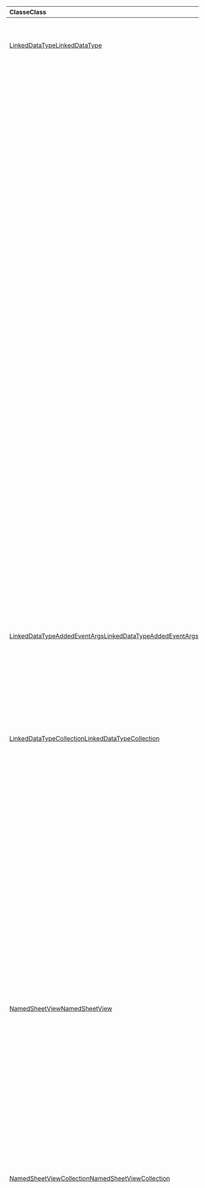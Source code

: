 | <span data-ttu-id="3fc29-101">Classe</span><span class="sxs-lookup"><span data-stu-id="3fc29-101">Class</span></span> | <span data-ttu-id="3fc29-102">Campos</span><span class="sxs-lookup"><span data-stu-id="3fc29-102">Fields</span></span> | <span data-ttu-id="3fc29-103">Descrição</span><span class="sxs-lookup"><span data-stu-id="3fc29-103">Description</span></span> |
|:---|:---|:---|
|[<span data-ttu-id="3fc29-104">LinkedDataType</span><span class="sxs-lookup"><span data-stu-id="3fc29-104">LinkedDataType</span></span>](/javascript/api/excel/excel.linkeddatatype)|[<span data-ttu-id="3fc29-105">DataProvider</span><span class="sxs-lookup"><span data-stu-id="3fc29-105">dataProvider</span></span>](/javascript/api/excel/excel.linkeddatatype#dataprovider)|<span data-ttu-id="3fc29-106">O nome do provedor de dados para o tipo de dados vinculados.</span><span class="sxs-lookup"><span data-stu-id="3fc29-106">The name of the data provider for the linked data type.</span></span>|
||[<span data-ttu-id="3fc29-107">lastRefreshed</span><span class="sxs-lookup"><span data-stu-id="3fc29-107">lastRefreshed</span></span>](/javascript/api/excel/excel.linkeddatatype#lastrefreshed)|<span data-ttu-id="3fc29-108">A data e a hora da zona de tempo local desde que a pasta de trabalho foi aberta quando o tipo de dados vinculados foi atualizado pela última vez.</span><span class="sxs-lookup"><span data-stu-id="3fc29-108">The local time-zone date and time since the workbook was opened when the linked data type was last refreshed.</span></span>|
||[<span data-ttu-id="3fc29-109">name</span><span class="sxs-lookup"><span data-stu-id="3fc29-109">name</span></span>](/javascript/api/excel/excel.linkeddatatype#name)|<span data-ttu-id="3fc29-110">O nome do tipo de dados vinculados.</span><span class="sxs-lookup"><span data-stu-id="3fc29-110">The name of the linked data type.</span></span>|
||[<span data-ttu-id="3fc29-111">periodicRefreshInterval</span><span class="sxs-lookup"><span data-stu-id="3fc29-111">periodicRefreshInterval</span></span>](/javascript/api/excel/excel.linkeddatatype#periodicrefreshinterval)|<span data-ttu-id="3fc29-112">A frequência, em segundos, em que o tipo de dados vinculado é atualizado, se `refreshMode` estiver definido como "periódico".</span><span class="sxs-lookup"><span data-stu-id="3fc29-112">The frequency, in seconds, at which the linked data type is refreshed if `refreshMode` is set to "Periodic".</span></span>|
||[<span data-ttu-id="3fc29-113">RefreshMode</span><span class="sxs-lookup"><span data-stu-id="3fc29-113">refreshMode</span></span>](/javascript/api/excel/excel.linkeddatatype#refreshmode)|<span data-ttu-id="3fc29-114">O mecanismo pelo qual os dados para o tipo de dados vinculados são recuperados.</span><span class="sxs-lookup"><span data-stu-id="3fc29-114">The mechanism by which the data for the linked data type is retrieved.</span></span>|
||[<span data-ttu-id="3fc29-115">serviceId</span><span class="sxs-lookup"><span data-stu-id="3fc29-115">serviceId</span></span>](/javascript/api/excel/excel.linkeddatatype#serviceid)|<span data-ttu-id="3fc29-116">A identificação exclusiva do tipo de dados vinculados.</span><span class="sxs-lookup"><span data-stu-id="3fc29-116">The unique id of the linked data type.</span></span>|
||[<span data-ttu-id="3fc29-117">supportedRefreshModes</span><span class="sxs-lookup"><span data-stu-id="3fc29-117">supportedRefreshModes</span></span>](/javascript/api/excel/excel.linkeddatatype#supportedrefreshmodes)|<span data-ttu-id="3fc29-118">Retorna uma matriz com todos os modos de atualização compatíveis com o tipo de dados vinculados.</span><span class="sxs-lookup"><span data-stu-id="3fc29-118">Returns an array with all the refresh modes supported by the linked data type.</span></span>|
||[<span data-ttu-id="3fc29-119">requestRefresh()</span><span class="sxs-lookup"><span data-stu-id="3fc29-119">requestRefresh()</span></span>](/javascript/api/excel/excel.linkeddatatype#requestrefresh--)|<span data-ttu-id="3fc29-120">Faz uma solicitação para atualizar o tipo de dados vinculados.</span><span class="sxs-lookup"><span data-stu-id="3fc29-120">Makes a request to refresh the linked data type.</span></span>|
||[<span data-ttu-id="3fc29-121">requestSetRefreshMode (RefreshMode: Excel. LinkedDataTypeRefreshMode)</span><span class="sxs-lookup"><span data-stu-id="3fc29-121">requestSetRefreshMode(refreshMode: Excel.LinkedDataTypeRefreshMode)</span></span>](/javascript/api/excel/excel.linkeddatatype#requestsetrefreshmode-refreshmode-)|<span data-ttu-id="3fc29-122">Faz uma solicitação para alterar o modo de atualização para esse tipo de dados vinculados.</span><span class="sxs-lookup"><span data-stu-id="3fc29-122">Makes a request to change the refresh mode for this linked data type.</span></span>|
|[<span data-ttu-id="3fc29-123">LinkedDataTypeAddedEventArgs</span><span class="sxs-lookup"><span data-stu-id="3fc29-123">LinkedDataTypeAddedEventArgs</span></span>](/javascript/api/excel/excel.linkeddatatypeaddedeventargs)|[<span data-ttu-id="3fc29-124">serviceId</span><span class="sxs-lookup"><span data-stu-id="3fc29-124">serviceId</span></span>](/javascript/api/excel/excel.linkeddatatypeaddedeventargs#serviceid)|<span data-ttu-id="3fc29-125">A identificação exclusiva do novo tipo de dados vinculados.</span><span class="sxs-lookup"><span data-stu-id="3fc29-125">The unique id of the new linked data type.</span></span>|
||[<span data-ttu-id="3fc29-126">source</span><span class="sxs-lookup"><span data-stu-id="3fc29-126">source</span></span>](/javascript/api/excel/excel.linkeddatatypeaddedeventargs#source)|<span data-ttu-id="3fc29-127">Obtém a origem do evento.</span><span class="sxs-lookup"><span data-stu-id="3fc29-127">Gets the source of the event.</span></span>|
||[<span data-ttu-id="3fc29-128">tipo</span><span class="sxs-lookup"><span data-stu-id="3fc29-128">type</span></span>](/javascript/api/excel/excel.linkeddatatypeaddedeventargs#type)|<span data-ttu-id="3fc29-129">Obtém o tipo do evento.</span><span class="sxs-lookup"><span data-stu-id="3fc29-129">Gets the type of the event.</span></span>|
|[<span data-ttu-id="3fc29-130">LinkedDataTypeCollection</span><span class="sxs-lookup"><span data-stu-id="3fc29-130">LinkedDataTypeCollection</span></span>](/javascript/api/excel/excel.linkeddatatypecollection)|[<span data-ttu-id="3fc29-131">getCount()</span><span class="sxs-lookup"><span data-stu-id="3fc29-131">getCount()</span></span>](/javascript/api/excel/excel.linkeddatatypecollection#getcount--)|<span data-ttu-id="3fc29-132">Obtém o número de tipos de dados vinculados na coleção.</span><span class="sxs-lookup"><span data-stu-id="3fc29-132">Gets the number of linked data types in the collection.</span></span>|
||[<span data-ttu-id="3fc29-133">getItem (Key: Number)</span><span class="sxs-lookup"><span data-stu-id="3fc29-133">getItem(key: number)</span></span>](/javascript/api/excel/excel.linkeddatatypecollection#getitem-key-)|<span data-ttu-id="3fc29-134">Obtém um tipo de dados vinculado por ID de serviço.</span><span class="sxs-lookup"><span data-stu-id="3fc29-134">Gets a linked data type by service id.</span></span>|
||[<span data-ttu-id="3fc29-135">getItemAt(index: number)</span><span class="sxs-lookup"><span data-stu-id="3fc29-135">getItemAt(index: number)</span></span>](/javascript/api/excel/excel.linkeddatatypecollection#getitemat-index-)|<span data-ttu-id="3fc29-136">Obtém um tipo de dados vinculado por seu índice na coleção.</span><span class="sxs-lookup"><span data-stu-id="3fc29-136">Gets a linked data type by its index in the collection.</span></span>|
||[<span data-ttu-id="3fc29-137">getItemOrNullObject (Key: Number)</span><span class="sxs-lookup"><span data-stu-id="3fc29-137">getItemOrNullObject(key: number)</span></span>](/javascript/api/excel/excel.linkeddatatypecollection#getitemornullobject-key-)|<span data-ttu-id="3fc29-138">Obtém um tipo de dados vinculado por ID.</span><span class="sxs-lookup"><span data-stu-id="3fc29-138">Gets a linked data type by ID.</span></span>|
||[<span data-ttu-id="3fc29-139">items</span><span class="sxs-lookup"><span data-stu-id="3fc29-139">items</span></span>](/javascript/api/excel/excel.linkeddatatypecollection#items)|<span data-ttu-id="3fc29-140">Obtém os itens filhos carregados nesta coleção.</span><span class="sxs-lookup"><span data-stu-id="3fc29-140">Gets the loaded child items in this collection.</span></span>|
||[<span data-ttu-id="3fc29-141">requestRefreshAll()</span><span class="sxs-lookup"><span data-stu-id="3fc29-141">requestRefreshAll()</span></span>](/javascript/api/excel/excel.linkeddatatypecollection#requestrefreshall--)|<span data-ttu-id="3fc29-142">Faz uma solicitação para atualizar todos os tipos de dados vinculados na coleção.</span><span class="sxs-lookup"><span data-stu-id="3fc29-142">Makes a request to refresh all the linked data types in the collection.</span></span>|
|[<span data-ttu-id="3fc29-143">NamedSheetView</span><span class="sxs-lookup"><span data-stu-id="3fc29-143">NamedSheetView</span></span>](/javascript/api/excel/excel.namedsheetview)|[<span data-ttu-id="3fc29-144">activate()</span><span class="sxs-lookup"><span data-stu-id="3fc29-144">activate()</span></span>](/javascript/api/excel/excel.namedsheetview#activate--)|<span data-ttu-id="3fc29-145">Ativa este modo de exibição de planilha.</span><span class="sxs-lookup"><span data-stu-id="3fc29-145">Activates this sheet view.</span></span>|
||[<span data-ttu-id="3fc29-146">delete()</span><span class="sxs-lookup"><span data-stu-id="3fc29-146">delete()</span></span>](/javascript/api/excel/excel.namedsheetview#delete--)|<span data-ttu-id="3fc29-147">Remove o modo de exibição de planilha da planilha.</span><span class="sxs-lookup"><span data-stu-id="3fc29-147">Removes the sheet view from the worksheet.</span></span>|
||[<span data-ttu-id="3fc29-148">Duplicate (Name?: String)</span><span class="sxs-lookup"><span data-stu-id="3fc29-148">duplicate(name?: string)</span></span>](/javascript/api/excel/excel.namedsheetview#duplicate-name-)|<span data-ttu-id="3fc29-149">Cria uma cópia deste modo de exibição de planilha.</span><span class="sxs-lookup"><span data-stu-id="3fc29-149">Creates a copy of this sheet view.</span></span>|
||[<span data-ttu-id="3fc29-150">name</span><span class="sxs-lookup"><span data-stu-id="3fc29-150">name</span></span>](/javascript/api/excel/excel.namedsheetview#name)|<span data-ttu-id="3fc29-151">Obtém ou define o nome do modo de exibição de planilha.</span><span class="sxs-lookup"><span data-stu-id="3fc29-151">Gets or sets the name of the sheet view.</span></span>|
|[<span data-ttu-id="3fc29-152">NamedSheetViewCollection</span><span class="sxs-lookup"><span data-stu-id="3fc29-152">NamedSheetViewCollection</span></span>](/javascript/api/excel/excel.namedsheetviewcollection)|[<span data-ttu-id="3fc29-153">add(name: string)</span><span class="sxs-lookup"><span data-stu-id="3fc29-153">add(name: string)</span></span>](/javascript/api/excel/excel.namedsheetviewcollection#add-name-)|<span data-ttu-id="3fc29-154">Cria um novo modo de exibição de planilha com o nome fornecido.</span><span class="sxs-lookup"><span data-stu-id="3fc29-154">Creates a new sheet view with the given name.</span></span>|
||[<span data-ttu-id="3fc29-155">enterTemporary()</span><span class="sxs-lookup"><span data-stu-id="3fc29-155">enterTemporary()</span></span>](/javascript/api/excel/excel.namedsheetviewcollection#entertemporary--)|<span data-ttu-id="3fc29-156">Cria e ativa um novo modo de exibição de planilha temporária.</span><span class="sxs-lookup"><span data-stu-id="3fc29-156">Creates and activates a new temporary sheet view.</span></span>|
||[<span data-ttu-id="3fc29-157">Exit ()</span><span class="sxs-lookup"><span data-stu-id="3fc29-157">exit()</span></span>](/javascript/api/excel/excel.namedsheetviewcollection#exit--)|<span data-ttu-id="3fc29-158">Sai do modo de exibição de planilha ativo no momento.</span><span class="sxs-lookup"><span data-stu-id="3fc29-158">Exits the currently active sheet view.</span></span>|
||[<span data-ttu-id="3fc29-159">getactive ()</span><span class="sxs-lookup"><span data-stu-id="3fc29-159">getActive()</span></span>](/javascript/api/excel/excel.namedsheetviewcollection#getactive--)|<span data-ttu-id="3fc29-160">Obtém o modo de exibição de planilha atualmente ativo da planilha.</span><span class="sxs-lookup"><span data-stu-id="3fc29-160">Gets the worksheet's currently active sheet view.</span></span>|
||[<span data-ttu-id="3fc29-161">getCount()</span><span class="sxs-lookup"><span data-stu-id="3fc29-161">getCount()</span></span>](/javascript/api/excel/excel.namedsheetviewcollection#getcount--)|<span data-ttu-id="3fc29-162">Obtém o número de modos de exibição de planilha nesta planilha.</span><span class="sxs-lookup"><span data-stu-id="3fc29-162">Gets the number of sheet views in this worksheet.</span></span>|
||[<span data-ttu-id="3fc29-163">getItem(key: string)</span><span class="sxs-lookup"><span data-stu-id="3fc29-163">getItem(key: string)</span></span>](/javascript/api/excel/excel.namedsheetviewcollection#getitem-key-)|<span data-ttu-id="3fc29-164">Obtém um modo de exibição de planilha usando seu nome.</span><span class="sxs-lookup"><span data-stu-id="3fc29-164">Gets a sheet view using its name.</span></span>|
||[<span data-ttu-id="3fc29-165">getItemAt(index: number)</span><span class="sxs-lookup"><span data-stu-id="3fc29-165">getItemAt(index: number)</span></span>](/javascript/api/excel/excel.namedsheetviewcollection#getitemat-index-)|<span data-ttu-id="3fc29-166">Obtém um modo de exibição de planilha por seu índice na coleção.</span><span class="sxs-lookup"><span data-stu-id="3fc29-166">Gets a sheet view by its index in the collection.</span></span>|
||[<span data-ttu-id="3fc29-167">items</span><span class="sxs-lookup"><span data-stu-id="3fc29-167">items</span></span>](/javascript/api/excel/excel.namedsheetviewcollection#items)|<span data-ttu-id="3fc29-168">Obtém os itens filhos carregados nesta coleção.</span><span class="sxs-lookup"><span data-stu-id="3fc29-168">Gets the loaded child items in this collection.</span></span>|
|[<span data-ttu-id="3fc29-169">PivotLayout</span><span class="sxs-lookup"><span data-stu-id="3fc29-169">PivotLayout</span></span>](/javascript/api/excel/excel.pivotlayout)|[<span data-ttu-id="3fc29-170">altTextDescription</span><span class="sxs-lookup"><span data-stu-id="3fc29-170">altTextDescription</span></span>](/javascript/api/excel/excel.pivotlayout#alttextdescription)|<span data-ttu-id="3fc29-171">A descrição de texto alt da tabela dinâmica.</span><span class="sxs-lookup"><span data-stu-id="3fc29-171">The alt text description of the PivotTable.</span></span>|
||[<span data-ttu-id="3fc29-172">altTextTitle</span><span class="sxs-lookup"><span data-stu-id="3fc29-172">altTextTitle</span></span>](/javascript/api/excel/excel.pivotlayout#alttexttitle)|<span data-ttu-id="3fc29-173">O título do texto alt da tabela dinâmica.</span><span class="sxs-lookup"><span data-stu-id="3fc29-173">The alt text title of the PivotTable.</span></span>|
||[<span data-ttu-id="3fc29-174">displayBlankLineAfterEachItem (exibição: Boolean)</span><span class="sxs-lookup"><span data-stu-id="3fc29-174">displayBlankLineAfterEachItem(display: boolean)</span></span>](/javascript/api/excel/excel.pivotlayout#displayblanklineaftereachitem-display-)|<span data-ttu-id="3fc29-175">Define se deve ou não exibir uma linha em branco após cada item.</span><span class="sxs-lookup"><span data-stu-id="3fc29-175">Sets whether or not to display a blank line after each item.</span></span>|
||[<span data-ttu-id="3fc29-176">emptyCellText</span><span class="sxs-lookup"><span data-stu-id="3fc29-176">emptyCellText</span></span>](/javascript/api/excel/excel.pivotlayout#emptycelltext)|<span data-ttu-id="3fc29-177">O texto que é preenchido automaticamente em qualquer célula vazia da tabela dinâmica se `fillEmptyCells == true` .</span><span class="sxs-lookup"><span data-stu-id="3fc29-177">The text that is automatically filled into any empty cell in the PivotTable if `fillEmptyCells == true`.</span></span>|
||[<span data-ttu-id="3fc29-178">fillEmptyCells</span><span class="sxs-lookup"><span data-stu-id="3fc29-178">fillEmptyCells</span></span>](/javascript/api/excel/excel.pivotlayout#fillemptycells)|<span data-ttu-id="3fc29-179">Especifica se as células vazias da tabela dinâmica devem ser preenchidas com o `emptyCellText` .</span><span class="sxs-lookup"><span data-stu-id="3fc29-179">Specifies whether empty cells in the PivotTable should be populated with the `emptyCellText`.</span></span>|
||[<span data-ttu-id="3fc29-180">getCell(dataHierarchy: DataPivotHierarchy \| string, rowItems: Array<PivotItem \| string>, columnItems: Array<PivotItem \| string>)</span><span class="sxs-lookup"><span data-stu-id="3fc29-180">getCell(dataHierarchy: DataPivotHierarchy \| string, rowItems: Array<PivotItem \| string>, columnItems: Array<PivotItem \| string>)</span></span>](/javascript/api/excel/excel.pivotlayout#getcell-datahierarchy--rowitems--columnitems-)|<span data-ttu-id="3fc29-181">Obtém uma célula exclusiva na tabela dinâmica com base em uma hierarquia de dados, bem como os itens de linha e coluna de suas respectivas hierarquias.</span><span class="sxs-lookup"><span data-stu-id="3fc29-181">Gets a unique cell in the PivotTable based on a data hierarchy and the row and column items of their respective hierarchies.</span></span>|
||[<span data-ttu-id="3fc29-182">tabela dinâmica</span><span class="sxs-lookup"><span data-stu-id="3fc29-182">pivotStyle</span></span>](/javascript/api/excel/excel.pivotlayout#pivotstyle)|<span data-ttu-id="3fc29-183">O estilo aplicado à tabela dinâmica.</span><span class="sxs-lookup"><span data-stu-id="3fc29-183">The style applied to the PivotTable.</span></span>|
||[<span data-ttu-id="3fc29-184">repeatAllItemLabels (repeatLabels: Boolean)</span><span class="sxs-lookup"><span data-stu-id="3fc29-184">repeatAllItemLabels(repeatLabels: boolean)</span></span>](/javascript/api/excel/excel.pivotlayout#repeatallitemlabels-repeatlabels-)|<span data-ttu-id="3fc29-185">Define a configuração "repetir todos os rótulos de item" em todos os campos da tabela dinâmica.</span><span class="sxs-lookup"><span data-stu-id="3fc29-185">Sets the "repeat all item labels" setting across all fields in the PivotTable.</span></span>|
||[<span data-ttu-id="3fc29-186">setStyle (Style: String \| pivotstyle \| BuiltInPivotTableStyle)</span><span class="sxs-lookup"><span data-stu-id="3fc29-186">setStyle(style: string \| PivotTableStyle \| BuiltInPivotTableStyle)</span></span>](/javascript/api/excel/excel.pivotlayout#setstyle-style-)|<span data-ttu-id="3fc29-187">Define o estilo aplicado à tabela dinâmica.</span><span class="sxs-lookup"><span data-stu-id="3fc29-187">Sets the style applied to the PivotTable.</span></span>|
||[<span data-ttu-id="3fc29-188">showFieldHeaders</span><span class="sxs-lookup"><span data-stu-id="3fc29-188">showFieldHeaders</span></span>](/javascript/api/excel/excel.pivotlayout#showfieldheaders)|<span data-ttu-id="3fc29-189">Especifica se a tabela dinâmica exibe cabeçalhos de campos (legendas de campos e suspensas de filtro).</span><span class="sxs-lookup"><span data-stu-id="3fc29-189">Specifies whether the PivotTable displays field headers (field captions and filter drop-downs).</span></span>|
|[<span data-ttu-id="3fc29-190">PivotTable</span><span class="sxs-lookup"><span data-stu-id="3fc29-190">PivotTable</span></span>](/javascript/api/excel/excel.pivottable)|[<span data-ttu-id="3fc29-191">refreshOnOpen</span><span class="sxs-lookup"><span data-stu-id="3fc29-191">refreshOnOpen</span></span>](/javascript/api/excel/excel.pivottable#refreshonopen)|<span data-ttu-id="3fc29-192">Especifica se a tabela dinâmica é atualizada quando a pasta de trabalho é aberta.</span><span class="sxs-lookup"><span data-stu-id="3fc29-192">Specifies whether the PivotTable refreshes when the workbook opens.</span></span>|
|[<span data-ttu-id="3fc29-193">Range</span><span class="sxs-lookup"><span data-stu-id="3fc29-193">Range</span></span>](/javascript/api/excel/excel.range)|[<span data-ttu-id="3fc29-194">getprecedentes ()</span><span class="sxs-lookup"><span data-stu-id="3fc29-194">getPrecedents()</span></span>](/javascript/api/excel/excel.range#getprecedents--)|<span data-ttu-id="3fc29-195">Retorna um `WorkbookRangeAreas` objeto que representa o intervalo que contém todos os precedentes de uma célula na mesma planilha ou em várias planilhas.</span><span class="sxs-lookup"><span data-stu-id="3fc29-195">Returns a `WorkbookRangeAreas` object that represents the range containing all the precedents of a cell in same worksheet or in multiple worksheets.</span></span>|
|[<span data-ttu-id="3fc29-196">RefreshModeChangedEventArgs</span><span class="sxs-lookup"><span data-stu-id="3fc29-196">RefreshModeChangedEventArgs</span></span>](/javascript/api/excel/excel.refreshmodechangedeventargs)|[<span data-ttu-id="3fc29-197">RefreshMode</span><span class="sxs-lookup"><span data-stu-id="3fc29-197">refreshMode</span></span>](/javascript/api/excel/excel.refreshmodechangedeventargs#refreshmode)|<span data-ttu-id="3fc29-198">O modo de atualização do tipo de dados vinculado.</span><span class="sxs-lookup"><span data-stu-id="3fc29-198">The linked data type refresh mode.</span></span>|
||[<span data-ttu-id="3fc29-199">serviceId</span><span class="sxs-lookup"><span data-stu-id="3fc29-199">serviceId</span></span>](/javascript/api/excel/excel.refreshmodechangedeventargs#serviceid)|<span data-ttu-id="3fc29-200">A identificação exclusiva do objeto cujo modo de atualização foi alterado.</span><span class="sxs-lookup"><span data-stu-id="3fc29-200">The unique id of the object whose refresh mode was changed.</span></span>|
||[<span data-ttu-id="3fc29-201">source</span><span class="sxs-lookup"><span data-stu-id="3fc29-201">source</span></span>](/javascript/api/excel/excel.refreshmodechangedeventargs#source)|<span data-ttu-id="3fc29-202">Obtém a origem do evento.</span><span class="sxs-lookup"><span data-stu-id="3fc29-202">Gets the source of the event.</span></span>|
||[<span data-ttu-id="3fc29-203">tipo</span><span class="sxs-lookup"><span data-stu-id="3fc29-203">type</span></span>](/javascript/api/excel/excel.refreshmodechangedeventargs#type)|<span data-ttu-id="3fc29-204">Obtém o tipo do evento.</span><span class="sxs-lookup"><span data-stu-id="3fc29-204">Gets the type of the event.</span></span>|
|[<span data-ttu-id="3fc29-205">RefreshRequestCompletedEventArgs</span><span class="sxs-lookup"><span data-stu-id="3fc29-205">RefreshRequestCompletedEventArgs</span></span>](/javascript/api/excel/excel.refreshrequestcompletedeventargs)|[<span data-ttu-id="3fc29-206">atualizado</span><span class="sxs-lookup"><span data-stu-id="3fc29-206">refreshed</span></span>](/javascript/api/excel/excel.refreshrequestcompletedeventargs#refreshed)|<span data-ttu-id="3fc29-207">Indica se a solicitação para atualizar foi bem-sucedida.</span><span class="sxs-lookup"><span data-stu-id="3fc29-207">Indicates if the request to refresh was successful.</span></span>|
||[<span data-ttu-id="3fc29-208">serviceId</span><span class="sxs-lookup"><span data-stu-id="3fc29-208">serviceId</span></span>](/javascript/api/excel/excel.refreshrequestcompletedeventargs#serviceid)|<span data-ttu-id="3fc29-209">A identificação exclusiva do objeto cuja solicitação de atualização foi concluída.</span><span class="sxs-lookup"><span data-stu-id="3fc29-209">The unique id of the object whose refresh request was completed.</span></span>|
||[<span data-ttu-id="3fc29-210">source</span><span class="sxs-lookup"><span data-stu-id="3fc29-210">source</span></span>](/javascript/api/excel/excel.refreshrequestcompletedeventargs#source)|<span data-ttu-id="3fc29-211">Obtém a origem do evento.</span><span class="sxs-lookup"><span data-stu-id="3fc29-211">Gets the source of the event.</span></span>|
||[<span data-ttu-id="3fc29-212">tipo</span><span class="sxs-lookup"><span data-stu-id="3fc29-212">type</span></span>](/javascript/api/excel/excel.refreshrequestcompletedeventargs#type)|<span data-ttu-id="3fc29-213">Obtém o tipo do evento.</span><span class="sxs-lookup"><span data-stu-id="3fc29-213">Gets the type of the event.</span></span>|
||[<span data-ttu-id="3fc29-214">alerta</span><span class="sxs-lookup"><span data-stu-id="3fc29-214">warnings</span></span>](/javascript/api/excel/excel.refreshrequestcompletedeventargs#warnings)|<span data-ttu-id="3fc29-215">Uma matriz que contém quaisquer avisos gerados a partir da solicitação de atualização.</span><span class="sxs-lookup"><span data-stu-id="3fc29-215">An array that contains any warnings generated from the refresh request.</span></span>|
|[<span data-ttu-id="3fc29-216">ShapeCollection</span><span class="sxs-lookup"><span data-stu-id="3fc29-216">ShapeCollection</span></span>](/javascript/api/excel/excel.shapecollection)|[<span data-ttu-id="3fc29-217">addSvg(xml: string)</span><span class="sxs-lookup"><span data-stu-id="3fc29-217">addSvg(xml: string)</span></span>](/javascript/api/excel/excel.shapecollection#addsvg-xml-)|<span data-ttu-id="3fc29-218">Cria um gráfico vetorial escalável (SVG) de uma cadeia de caracteres XML e a adiciona à planilha.</span><span class="sxs-lookup"><span data-stu-id="3fc29-218">Creates a scalable vector graphic (SVG) from an XML string and adds it to the worksheet.</span></span>|
|[<span data-ttu-id="3fc29-219">Segmentação de dados</span><span class="sxs-lookup"><span data-stu-id="3fc29-219">Slicer</span></span>](/javascript/api/excel/excel.slicer)|[<span data-ttu-id="3fc29-220">nameInFormula</span><span class="sxs-lookup"><span data-stu-id="3fc29-220">nameInFormula</span></span>](/javascript/api/excel/excel.slicer#nameinformula)|<span data-ttu-id="3fc29-221">Representa o nome da segmentação de dados usada na fórmula.</span><span class="sxs-lookup"><span data-stu-id="3fc29-221">Represents the slicer name used in the formula.</span></span>|
||[<span data-ttu-id="3fc29-222">slicerStyle</span><span class="sxs-lookup"><span data-stu-id="3fc29-222">slicerStyle</span></span>](/javascript/api/excel/excel.slicer#slicerstyle)|<span data-ttu-id="3fc29-223">O estilo aplicado à segmentação de,.</span><span class="sxs-lookup"><span data-stu-id="3fc29-223">The style applied to the Slicer.</span></span>|
||[<span data-ttu-id="3fc29-224">setStyle (Style: String \| SlicerStyle \| BuiltInSlicerStyle)</span><span class="sxs-lookup"><span data-stu-id="3fc29-224">setStyle(style: string \| SlicerStyle \| BuiltInSlicerStyle)</span></span>](/javascript/api/excel/excel.slicer#setstyle-style-)|<span data-ttu-id="3fc29-225">Define o estilo aplicado à segmentação de,.</span><span class="sxs-lookup"><span data-stu-id="3fc29-225">Sets the style applied to the slicer.</span></span>|
|[<span data-ttu-id="3fc29-226">Table</span><span class="sxs-lookup"><span data-stu-id="3fc29-226">Table</span></span>](/javascript/api/excel/excel.table)|[<span data-ttu-id="3fc29-227">clearStyle()</span><span class="sxs-lookup"><span data-stu-id="3fc29-227">clearStyle()</span></span>](/javascript/api/excel/excel.table#clearstyle--)|<span data-ttu-id="3fc29-228">Altera a tabela para usar o estilo de tabela padrão.</span><span class="sxs-lookup"><span data-stu-id="3fc29-228">Changes the table to use the default table style.</span></span>|
||[<span data-ttu-id="3fc29-229">onFiltered</span><span class="sxs-lookup"><span data-stu-id="3fc29-229">onFiltered</span></span>](/javascript/api/excel/excel.table#onfiltered)|<span data-ttu-id="3fc29-230">Ocorre quando o filtro é aplicado em uma tabela específica.</span><span class="sxs-lookup"><span data-stu-id="3fc29-230">Occurs when filter is applied on a specific table.</span></span>|
||[<span data-ttu-id="3fc29-231">tableStyle</span><span class="sxs-lookup"><span data-stu-id="3fc29-231">tableStyle</span></span>](/javascript/api/excel/excel.table#tablestyle)|<span data-ttu-id="3fc29-232">O estilo aplicado à tabela.</span><span class="sxs-lookup"><span data-stu-id="3fc29-232">The style applied to the Table.</span></span>|
||[<span data-ttu-id="3fc29-233">setStyle (Style: String \| TableStyle \| BuiltInTableStyle)</span><span class="sxs-lookup"><span data-stu-id="3fc29-233">setStyle(style: string \| TableStyle \| BuiltInTableStyle)</span></span>](/javascript/api/excel/excel.table#setstyle-style-)|<span data-ttu-id="3fc29-234">Define o estilo aplicado à tabela.</span><span class="sxs-lookup"><span data-stu-id="3fc29-234">Sets the style applied to the table.</span></span>|
|[<span data-ttu-id="3fc29-235">TableCollection</span><span class="sxs-lookup"><span data-stu-id="3fc29-235">TableCollection</span></span>](/javascript/api/excel/excel.tablecollection)|[<span data-ttu-id="3fc29-236">onFiltered</span><span class="sxs-lookup"><span data-stu-id="3fc29-236">onFiltered</span></span>](/javascript/api/excel/excel.tablecollection#onfiltered)|<span data-ttu-id="3fc29-237">Ocorre quando o filtro é aplicado em uma tabela localizada em uma pasta de trabalho ou em uma planilha.</span><span class="sxs-lookup"><span data-stu-id="3fc29-237">Occurs when filter is applied on any table in a workbook, or a worksheet.</span></span>|
|[<span data-ttu-id="3fc29-238">TableFilteredEventArgs</span><span class="sxs-lookup"><span data-stu-id="3fc29-238">TableFilteredEventArgs</span></span>](/javascript/api/excel/excel.tablefilteredeventargs)|[<span data-ttu-id="3fc29-239">tableId</span><span class="sxs-lookup"><span data-stu-id="3fc29-239">tableId</span></span>](/javascript/api/excel/excel.tablefilteredeventargs#tableid)|<span data-ttu-id="3fc29-240">Obtém a ID da tabela na qual o filtro é aplicado.</span><span class="sxs-lookup"><span data-stu-id="3fc29-240">Gets the id of the table in which the filter is applied.</span></span>|
||[<span data-ttu-id="3fc29-241">tipo</span><span class="sxs-lookup"><span data-stu-id="3fc29-241">type</span></span>](/javascript/api/excel/excel.tablefilteredeventargs#type)|<span data-ttu-id="3fc29-242">Obtém o tipo do evento.</span><span class="sxs-lookup"><span data-stu-id="3fc29-242">Gets the type of the event.</span></span>|
||[<span data-ttu-id="3fc29-243">worksheetId</span><span class="sxs-lookup"><span data-stu-id="3fc29-243">worksheetId</span></span>](/javascript/api/excel/excel.tablefilteredeventargs#worksheetid)|<span data-ttu-id="3fc29-244">Obtém a ID da planilha que contém a tabela.</span><span class="sxs-lookup"><span data-stu-id="3fc29-244">Gets the id of the worksheet which contains the table.</span></span>|
|[<span data-ttu-id="3fc29-245">Workbook</span><span class="sxs-lookup"><span data-stu-id="3fc29-245">Workbook</span></span>](/javascript/api/excel/excel.workbook)|[<span data-ttu-id="3fc29-246">linkedDataTypes</span><span class="sxs-lookup"><span data-stu-id="3fc29-246">linkedDataTypes</span></span>](/javascript/api/excel/excel.workbook#linkeddatatypes)|<span data-ttu-id="3fc29-247">Retorna uma coleção de tipos de dados vinculados que fazem parte da pasta de trabalho.</span><span class="sxs-lookup"><span data-stu-id="3fc29-247">Returns a collection of linked data types that are part of the workbook.</span></span>|
||[<span data-ttu-id="3fc29-248">showPivotFieldList</span><span class="sxs-lookup"><span data-stu-id="3fc29-248">showPivotFieldList</span></span>](/javascript/api/excel/excel.workbook#showpivotfieldlist)|<span data-ttu-id="3fc29-249">Especifica se o painel de lista de campos da tabela dinâmica é mostrado no nível da pasta de trabalho.</span><span class="sxs-lookup"><span data-stu-id="3fc29-249">Specifies whether the PivotTable's field list pane is shown at the workbook level.</span></span>|
||[<span data-ttu-id="3fc29-250">use1904DateSystem</span><span class="sxs-lookup"><span data-stu-id="3fc29-250">use1904DateSystem</span></span>](/javascript/api/excel/excel.workbook#use1904datesystem)|<span data-ttu-id="3fc29-251">True se a pasta de trabalho usar o sistema de dados 1904.</span><span class="sxs-lookup"><span data-stu-id="3fc29-251">True if the workbook uses the 1904 date system.</span></span>|
|[<span data-ttu-id="3fc29-252">Worksheet</span><span class="sxs-lookup"><span data-stu-id="3fc29-252">Worksheet</span></span>](/javascript/api/excel/excel.worksheet)|[<span data-ttu-id="3fc29-253">namedSheetViews</span><span class="sxs-lookup"><span data-stu-id="3fc29-253">namedSheetViews</span></span>](/javascript/api/excel/excel.worksheet#namedsheetviews)|<span data-ttu-id="3fc29-254">Retorna uma coleção de modos de exibição de planilha que estão presentes na planilha.</span><span class="sxs-lookup"><span data-stu-id="3fc29-254">Returns a collection of sheet views that are present in the worksheet.</span></span>|
||[<span data-ttu-id="3fc29-255">onFiltered</span><span class="sxs-lookup"><span data-stu-id="3fc29-255">onFiltered</span></span>](/javascript/api/excel/excel.worksheet#onfiltered)|<span data-ttu-id="3fc29-256">Ocorre quando o filtro é aplicado em uma planilha específica.</span><span class="sxs-lookup"><span data-stu-id="3fc29-256">Occurs when filter is applied on a specific worksheet.</span></span>|
|[<span data-ttu-id="3fc29-257">WorksheetCollection</span><span class="sxs-lookup"><span data-stu-id="3fc29-257">WorksheetCollection</span></span>](/javascript/api/excel/excel.worksheetcollection)|<span data-ttu-id="3fc29-258">[addFromBase64(base64File: string, sheetNamesToInsert?: string[], positionType?: Excel.WorksheetPositionType, relativeTo?: Worksheet \| string)](/javascript/api/excel/excel.worksheetcollection#addfrombase64-base64file--sheetnamestoinsert--positiontype--relativeto-)</span><span class="sxs-lookup"><span data-stu-id="3fc29-258">[addFromBase64(base64File: string, sheetNamesToInsert?: string[], positionType?: Excel.WorksheetPositionType, relativeTo?: Worksheet \| string)](/javascript/api/excel/excel.worksheetcollection#addfrombase64-base64file--sheetnamestoinsert--positiontype--relativeto-)</span></span>|<span data-ttu-id="3fc29-259">Insere as planilhas especificadas de uma pasta de trabalho na pasta de trabalho atual.</span><span class="sxs-lookup"><span data-stu-id="3fc29-259">Inserts the specified worksheets of a workbook into the current workbook.</span></span>|
||[<span data-ttu-id="3fc29-260">onFiltered</span><span class="sxs-lookup"><span data-stu-id="3fc29-260">onFiltered</span></span>](/javascript/api/excel/excel.worksheetcollection#onfiltered)|<span data-ttu-id="3fc29-261">Ocorre quando filtro de uma planilha é aplicado na pasta de trabalho.</span><span class="sxs-lookup"><span data-stu-id="3fc29-261">Occurs when any worksheet's filter is applied in the workbook.</span></span>|
|[<span data-ttu-id="3fc29-262">WorksheetFilteredEventArgs</span><span class="sxs-lookup"><span data-stu-id="3fc29-262">WorksheetFilteredEventArgs</span></span>](/javascript/api/excel/excel.worksheetfilteredeventargs)|[<span data-ttu-id="3fc29-263">tipo</span><span class="sxs-lookup"><span data-stu-id="3fc29-263">type</span></span>](/javascript/api/excel/excel.worksheetfilteredeventargs#type)|<span data-ttu-id="3fc29-264">Obtém o tipo do evento.</span><span class="sxs-lookup"><span data-stu-id="3fc29-264">Gets the type of the event.</span></span>|
||[<span data-ttu-id="3fc29-265">worksheetId</span><span class="sxs-lookup"><span data-stu-id="3fc29-265">worksheetId</span></span>](/javascript/api/excel/excel.worksheetfilteredeventargs#worksheetid)|<span data-ttu-id="3fc29-266">Obtém a ID da planilha na qual o filtro é aplicado.</span><span class="sxs-lookup"><span data-stu-id="3fc29-266">Gets the id of the worksheet in which the filter is applied.</span></span>|
